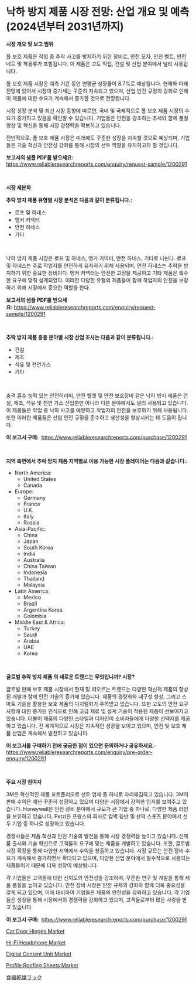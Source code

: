 <p><h1>낙하 방지 제품 시장 전망: 산업 개요 및 예측 (2024년부터 2031년까지)</h1></p><p><strong>시장 개요 및 보고 범위</strong></p>
<p><p>폴 보호 제품은 작업 중 추락 사고를 방지하기 위한 장비로, 안전 모자, 안전 벨트, 안전 네트 및 착용류가 포함됩니다. 이 제품은 고도 작업, 건설 및 산업 분야에서 널리 사용됩니다.</p><p>폴 보호 제품 시장은 예측 기간 동안 연평균 성장률이 8.7%로 예상됩니다. 현재와 미래 전망에 있어서 시장의 증가세는 꾸준히 지속되고 있으며, 산업 안전 규정의 강화로 인해 이 제품에 대한 수요가 계속해서 증가할 것으로 전망됩니다.</p><p>시장 성장 분석 및 최신 시장 동향에 따르면, 국내 및 국제적으로 폴 보호 제품 시장의 수요가 증가하고 있음을 확인할 수 있습니다. 기업들은 안전을 강조하는 추세와 함께 품질 향상 및 혁신을 통해 시장 경쟁력을 확보하고 있습니다.</p><p>전반적으로, 폴 보호 제품 시장은 미래에도 꾸준한 성장을 지속할 것으로 예상되며, 기업들은 기술 혁신과 안전성 강화를 통해 시장의 선두 역할을 유지하고자 할 것입니다.</p></p>
<p><strong>보고서의 샘플 PDF를 받으세요:</strong> <a href="https://www.reliableresearchreports.com/enquiry/request-sample/1200291">https://www.reliableresearchreports.com/enquiry/request-sample/1200291</a></p>
<p>&nbsp;</p>
<p><strong>시장 세분화</strong></p>
<p><strong>추락 방지 제품 유형별 시장 분석은 다음과 같이 분류됩니다.:</strong></p>
<p><ul><li>로프 및 하네스</li><li>앵커 커넥터</li><li>안전 하네스</li><li>기타</li></ul></p>
<p>&nbsp;</p>
<p><p>낙하 방지 제품 시장은 로프 및 하네스, 앵커 커넥터, 안전 하네스, 기타로 나뉜다. 로프 및 하네스는 주로 작업자를 안전하게 유지하기 위해 사용되며, 안전 하네스는 추락을 방지하기 위한 중요한 장비이다. 앵커 커넥터는 안전한 고정을 제공하고 기타 제품은 특수한 요구에 맞춰 설계되었다. 이러한 다양한 유형의 제품들이 함께 작업자의 안전을 보장하기 위해 시장에서 중요한 역할을 한다.</p></p>
<p><strong>보고서의 샘플 PDF를 받으세요:</strong>&nbsp;<a href="https://www.reliableresearchreports.com/enquiry/request-sample/1200291">https://www.reliableresearchreports.com/enquiry/request-sample/1200291</a></p>
<p>&nbsp;</p>
<p><strong> 추락 방지 제품 응용 분야별 시장 산업 조사는 다음과 같이 분류됩니다.:</strong></p>
<p><ul><li>건설</li><li>제조</li><li>석유 및 천연가스</li><li>기타</li></ul></p>
<p>&nbsp;</p>
<p><p>충격 흡수 능력 있는 안전허리띠, 안전 헬멧 및 안전 보호장비 같은 낙하 방지 제품은 건설, 제조, 석유 및 천연 가스 산업뿐만 아니라 다른 분야에서도 널리 사용되고 있습니다. 이 제품들은 작업 중 낙하 사고를 예방하고 작업자의 안전을 보호하기 위해 사용됩니다. 또한 이러한 제품들은 산업 안전 규정을 준수하고 생산성을 향상시키는 데 도움이 됩니다.</p></p>
<p><strong>이 보고서 구매:</strong>&nbsp; <a href="https://www.reliableresearchreports.com/purchase/1200291">https://www.reliableresearchreports.com/purchase/1200291</a></p>
<p>&nbsp;</p>
<p><strong>지역 측면에서 추락 방지 제품 지역별로 이용 가능한 시장 플레이어는 다음과 같습니다.:</strong></p>
<p><ul>
    <li>
        North America:
        <ul>
            <li>United States</li>
            <li>Canada</li>
        </ul>
    </li>
    <li>
        Europe:
        <ul>
            <li>Germany</li>
            <li>France</li>
            <li>U.K.</li>
            <li>Italy</li>
            <li>Russia</li>
        </ul>
    </li>
    <li>
        Asia-Pacific:
        <ul>
            <li>China</li>
            <li>Japan</li>
            <li>South Korea</li>
            <li>India</li>
            <li>Australia</li>
            <li>China Taiwan</li>
            <li>Indonesia</li>
            <li>Thailand</li>
            <li>Malaysia</li>
        </ul>
    </li>
    <li>
        Latin America:
        <ul>
            <li>Mexico</li>
            <li>Brazil</li>
            <li>Argentina Korea</li>
            <li>Colombia</li>
        </ul>
    </li>
    <li>
        Middle East & Africa:
        <ul>
            <li>Turkey</li>
            <li>Saudi</li>
            <li>Arabia</li>
            <li>UAE</li>
            <li>Korea</li>
        </ul>
    </li>
    </ul></p>
<p>&nbsp;</p>
<p><strong>글로벌 추락 방지 제품 의 새로운 트렌드는 무엇입니까? 시장?</strong></p>
<p><p>글로벌 판매 보호 제품 시장에서 현재 및 떠오르는 트렌드는 다양한 혁신적 제품의 향상된 개발과 함께 안전 기술의 증가에 있습니다. 제품의 경량화와 내구성 향상, 그리고 스마트 기술을 활용한 보호 제품의 디지털화가 주목받고 있습니다. 또한 고도의 안전 요구 사항에 대한 증가된 인식으로 인해 고급 재료 및 설계 기술이 적용된 제품이 선보여지고 있습니다. 더불어 제품의 다양한 스타일과 디자인이 소비자들에게 다양한 선택지를 제공하고 있습니다. 전 세계적으로 시장은 지속적인 성장을 보이고 있으며, 안전 및 보호 제품 산업은 계속해서 발전하고 있습니다.</p></p>
<p><strong>이 보고서를 구매하기 전에 궁금한 점이 있으면 문의하거나 공유하세요.</strong>- <a href="https://www.reliableresearchreports.com/enquiry/pre-order-enquiry/1200291">https://www.reliableresearchreports.com/enquiry/pre-order-enquiry/1200291</a></p>
<p>&nbsp;</p>
<p><strong>주요 시장 참여자</strong></p>
<p><p>3M은 혁신적인 제품 포트폴리오로 선두 업체 중 하나로 자리매김하고 있습니다. 3M의 판매 수익은 매년 꾸준히 성장하고 있으며 다양한 시장에서 강력한 입지를 보여주고 있습니다. Honeywell은 안전 장비 분야에서 규모가 큰 기업 중 하나로, 다양한 제품 라인을 보유하고 있습니다. Petzl은 프랑스의 회사로 암벽 등반 및 산악 스포츠 분야에서 선두 기업 중 하나로 성장하고 있습니다.</p><p>경쟁사들은 제품 혁신과 안전 기술의 발전을 통해 시장 경쟁력을 높이고 있습니다. 신제품 출시와 기술 혁신으로 고객들의 요구에 맞는 제품을 개발하고 있습니다. 또한, 글로벌 시장 확장을 통해 다양한 지역에서 수익을 창출하고 있습니다. 시장 규모는 안전 장비 수요가 계속해서 증가하면서 확대되고 있으며, 다양한 산업 분야에서 필수적으로 사용되는 제품들이기 때문에 더욱 성장이 예상됩니다.</p><p>각 기업들은 고객들에 대한 신뢰도와 안전성을 강조하며, 꾸준한 연구 및 개발을 통해 제품 품질을 높이고 있습니다. 안전 장비 시장은 안전 규제의 강화와 함께 더욱 중요성을 갖게 되고 있으며, 이에 대비하여 기업들은 제품의 안전성을 강화하고 있습니다. 각 기업들은 성장을 통해 시장에서의 경쟁력을 강화하고 있으며, 고객들로부터 많은 사랑을 받고 있습니다.</p></p>
<p><strong>이 보고서 구매:</strong>&nbsp;&nbsp;<a href="https://www.reliableresearchreports.com/purchase/1200291">https://www.reliableresearchreports.com/purchase/1200291</a></p>
<p><p><a href="https://issuu.com/reportprime-2/docs/car-door-hinges-market-size-2030.pptx">Car Door Hinges Market</a></p><p><a href="https://github.com/FassouRP/Market-Research-Report-List-3/blob/main/hi-fi-headphone-market.md">Hi-Fi Headphone Market</a></p><p><a href="https://github.com/rahu1506/Market-Research-Report-List-3/blob/main/digital-content-unit-market.md">Digital Content Unit Market</a></p><p><a href="https://faithful-glue-af3.notion.site/Insights-into-Profile-Roofing-Sheets-Market-Size-Analysing-Market-Share-Trends-and-Growth-from-20-d56fead372f5486585de73c5f5763389">Profile Roofing Sheets Market</a></p><p><a href="https://github.com/SantosDicki04/Market-Research-Report-List-1/blob/main/207804212754.md">食器乾燥ラック</a></p></p>

